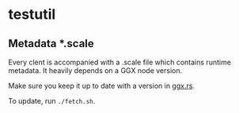 # testutil

## Metadata *.scale

Every clent is accompanied with a .scale file which contains runtime metadata. It heavily depends on a GGX node version.

Make sure you keep it up to date with a version in [ggx.rs](./src/containers/ggx.rs).

To update, run `./fetch.sh`.

